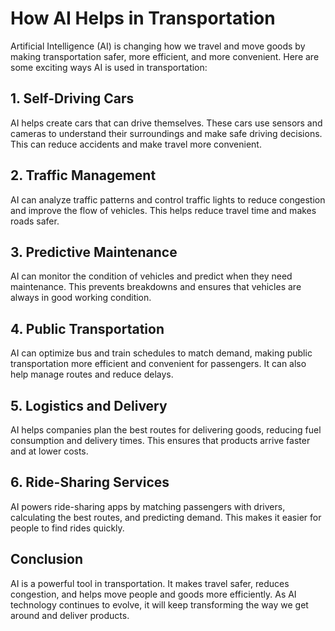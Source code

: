 # How AI Helps in Transportation

Artificial Intelligence (AI) is changing how we travel and move goods by making transportation safer, more efficient, and more convenient. Here are some exciting ways AI is used in transportation:

## 1. Self-Driving Cars
AI helps create cars that can drive themselves. These cars use sensors and cameras to understand their surroundings and make safe driving decisions. This can reduce accidents and make travel more convenient.

## 2. Traffic Management
AI can analyze traffic patterns and control traffic lights to reduce congestion and improve the flow of vehicles. This helps reduce travel time and makes roads safer.

## 3. Predictive Maintenance
AI can monitor the condition of vehicles and predict when they need maintenance. This prevents breakdowns and ensures that vehicles are always in good working condition.

## 4. Public Transportation
AI can optimize bus and train schedules to match demand, making public transportation more efficient and convenient for passengers. It can also help manage routes and reduce delays.

## 5. Logistics and Delivery
AI helps companies plan the best routes for delivering goods, reducing fuel consumption and delivery times. This ensures that products arrive faster and at lower costs.

## 6. Ride-Sharing Services
AI powers ride-sharing apps by matching passengers with drivers, calculating the best routes, and predicting demand. This makes it easier for people to find rides quickly.

## Conclusion
AI is a powerful tool in transportation. It makes travel safer, reduces congestion, and helps move people and goods more efficiently. As AI technology continues to evolve, it will keep transforming the way we get around and deliver products.

